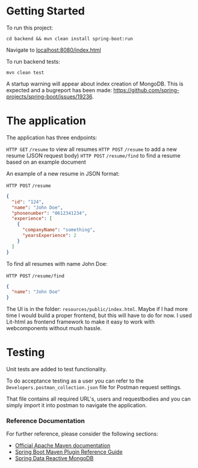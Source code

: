 # Getting Started

To run this project:

`cd backend && mvn clean install spring-boot:run`

Navigate to [localhost:8080/index.html](http://localhost:8080/index.html)

To run backend tests:

`mvn clean test`

A startup warning will appear about index creation of MongoDB.
This is expected and a bugreport has been made: https://github.com/spring-projects/spring-boot/issues/19236.

# The application

The application has three endpoints:

`HTTP GET` `/resume` to view all resumes
`HTTP POST` `/resume` to add a new resume (JSON request body)
`HTTP POST` `/resume/find` to find a resume based on an example document

An example of a new resume in JSON format:

`HTTP POST` `/resume`
```json
{
  "id": "124",
  "name": "John Doe",
  "phonenumber": "0612341234",
  "experience": [
    { 
      "companyName": "something", 
      "yearsExperience": 2 
    }
  ]
}
```

To find all resumes with name John Doe:

`HTTP POST` `/resume/find`
```json
{
  "name": "John Doe"
}
```

The UI is in the folder: `resources/public/index.html`.
Maybe if I had more time I would build a proper frontend, but
this will have to do for now. I used Lit-html as frontend framework
to make it easy to work with webcomponents without mush hassle.

# Testing

Unit tests are added to test functionality.

To do acceptance testing as a user you can refer to the
`Developers.postman_collection.json` file for Postman request settings.

That file contains all required URL's, users and requestbodies
and you can simply import it into postman to navigate the application.

### Reference Documentation
For further reference, please consider the following sections:

* [Official Apache Maven documentation](https://maven.apache.org/guides/index.html)
* [Spring Boot Maven Plugin Reference Guide](https://docs.spring.io/spring-boot/docs/2.2.6.RELEASE/maven-plugin/)
* [Spring Data Reactive MongoDB](https://docs.spring.io/spring-boot/docs/2.2.6.RELEASE/reference/htmlsingle/#boot-features-mongodb)

